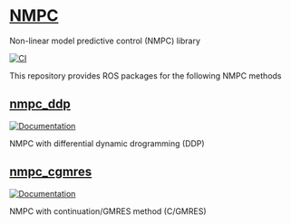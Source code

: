 # [NMPC](https://github.com/isri-aist/NMPC)
Non-linear model predictive control (NMPC) library

[![CI](https://github.com/isri-aist/NMPC/actions/workflows/ci.yaml/badge.svg)](https://github.com/isri-aist/NMPC/actions/workflows/ci.yaml)

This repository provides ROS packages for the following NMPC methods

## [nmpc_ddp](./nmpc_ddp)

[![Documentation](https://img.shields.io/badge/doxygen-online-brightgreen?logo=read-the-docs&style=flat)](https://isri-aist.github.io/NMPC/nmpc_ddp/index.html)

NMPC with differential dynamic drogramming (DDP)

## [nmpc_cgmres](./nmpc_cgmres)

[![Documentation](https://img.shields.io/badge/doxygen-online-brightgreen?logo=read-the-docs&style=flat)](https://isri-aist.github.io/NMPC/nmpc_cgmres/index.html)

NMPC with continuation/GMRES method (C/GMRES)
